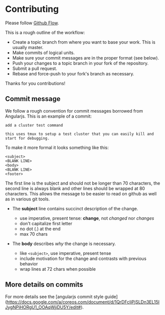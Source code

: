 Contributing
============

Please follow [Github Flow](https://guides.github.com/introduction/flow/index.html).

This is a rough outline of the workflow:

* Create a topic branch from where you want to base your work. This is usually master.
* Make commits of logical units.
* Make sure your commit messages are in the proper format (see below).
* Push your changes to a topic branch in your fork of the repository.
* Submit a pull request.
* Rebase and force-push to your fork's branch as necessary.

Thanks for you contributions!


Commit message
--------------

We follow a rough convention for commit messages borrowed from Angularjs. This
is an example of a commit:

    add a cluster test command

    this uses tmux to setup a test cluster that you can easily kill and
    start for debugging.

To make it more formal it looks something like this:

    <subject>
    <BLANK LINE>
    <body>
    <BLANK LINE>
    <footer>

The first line is the subject and should not be longer than 70 characters, the
second line is always blank and other lines should be wrapped at 80 characters.
This allows the message to be easier to read on github as well as in various
git tools.

* The **subject** line contains succinct description of the change.
  - use imperative, present tense: **change**, not *changed* nor *changes*
  - don't capitalize first letter
  - no dot (.) at the end
  - max 70 chars

* The **body** describes *why* the change is necessary.
  - like `<subject>`, use imperative, present tense
  - include motivation for the change and contrasts with previous behavior
  - wrap lines at 72 chars when possible


More details on commits
-----------------------

For more details see the [angularjs commit style guide]
(https://docs.google.com/a/coreos.com/document/d/1QrDFcIiPjSLDn3EL15IJygNPiHORgU1_OOAqWjiDU5Y/edit#).
